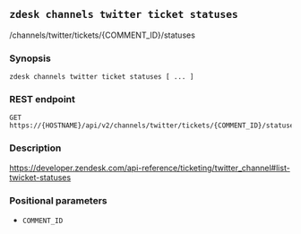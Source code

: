 ## `zdesk channels twitter ticket statuses`

/channels/twitter/tickets/{COMMENT_ID}/statuses

### Synopsis

    zdesk channels twitter ticket statuses [ ... ]

### REST endpoint

    GET https://{HOSTNAME}/api/v2/channels/twitter/tickets/{COMMENT_ID}/statuses

### Description

https://developer.zendesk.com/api-reference/ticketing/twitter_channel#list-twicket-statuses

### Positional parameters

* `COMMENT_ID`

